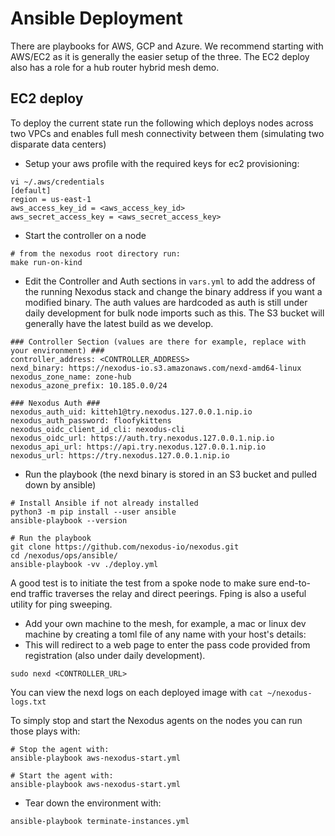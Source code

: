 # Ansible Deployment

There are playbooks for AWS, GCP and Azure. We recommend starting with AWS/EC2 as it is generally the easier setup of the three. The EC2 deploy also has a role for a hub router hybrid mesh demo.

## EC2 deploy

To deploy the current state run the following which deploys nodes across two VPCs and enables full mesh connectivity between them (simulating two disparate data centers)

- Setup your aws profile with the required keys for ec2 provisioning:

```shell
vi ~/.aws/credentials
[default]
region = us-east-1
aws_access_key_id = <aws_access_key_id>
aws_secret_access_key = <aws_secret_access_key>
```

- Start the controller on a node

```shell
# from the nexodus root directory run:
make run-on-kind
```

- Edit the Controller and Auth sections in `vars.yml` to add the address of the running Nexodus stack and change the binary address if you want a modified binary. The auth values are hardcoded as auth is still under daily development for bulk node imports such as this. The S3 bucket will generally have the latest build as we develop.

```text
### Controller Section (values are there for example, replace with your environment) ###
controller_address: <CONTROLLER_ADDRESS>
nexd_binary: https://nexodus-io.s3.amazonaws.com/nexd-amd64-linux
nexodus_zone_name: zone-hub
nexodus_azone_prefix: 10.185.0.0/24

### Nexodus Auth ###
nexodus_auth_uid: kitteh1@try.nexodus.127.0.0.1.nip.io
nexodus_auth_password: floofykittens
nexodus_oidc_client_id_cli: nexodus-cli
nexodus_oidc_url: https://auth.try.nexodus.127.0.0.1.nip.io
nexodus_api_url: https://api.try.nexodus.127.0.0.1.nip.io
nexodus_url: https://try.nexodus.127.0.0.1.nip.io
```

- Run the playbook (the nexd binary is stored in an S3 bucket and pulled down by ansible)

```shell
# Install Ansible if not already installed
python3 -m pip install --user ansible
ansible-playbook --version

# Run the playbook
git clone https://github.com/nexodus-io/nexodus.git
cd /nexodus/ops/ansible/
ansible-playbook -vv ./deploy.yml 
```

A good test is to initiate the test from a spoke node to make sure end-to-end traffic traverses the relay and direct peerings. Fping is also a useful utility for ping sweeping.

- Add your own machine to the mesh, for example, a mac or linux dev machine by creating a toml file of any name with your host's details:
- This will redirect to a web page to enter the pass code provided from registration (also under daily development).

```shell
sudo nexd <CONTROLLER_URL>
```

You can view the nexd logs on each deployed image with `cat ~/nexodus-logs.txt`

To simply stop and start the Nexodus agents on the nodes you can run those plays with:

```shell
# Stop the agent with:
ansible-playbook aws-nexodus-start.yml 

# Start the agent with:
ansible-playbook aws-nexodus-start.yml 
```

- Tear down the environment with:

```shell
ansible-playbook terminate-instances.yml
```
